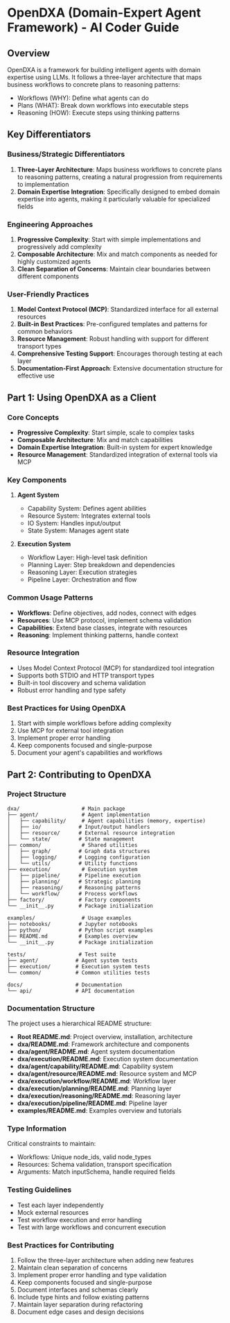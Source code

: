 # OpenDXA (Domain-Expert Agent Framework) - AI Coder Guide

## Overview
OpenDXA is a framework for building intelligent agents with domain expertise using LLMs. It follows a three-layer architecture that maps business workflows to concrete plans to reasoning patterns:
- Workflows (WHY): Define what agents can do
- Plans (WHAT): Break down workflows into executable steps
- Reasoning (HOW): Execute steps using thinking patterns

## Key Differentiators

### Business/Strategic Differentiators
1. **Three-Layer Architecture**: Maps business workflows to concrete plans to reasoning patterns, creating a natural progression from requirements to implementation
2. **Domain Expertise Integration**: Specifically designed to embed domain expertise into agents, making it particularly valuable for specialized fields

### Engineering Approaches
1. **Progressive Complexity**: Start with simple implementations and progressively add complexity
2. **Composable Architecture**: Mix and match components as needed for highly customized agents
3. **Clean Separation of Concerns**: Maintain clear boundaries between different components

### User-Friendly Practices
1. **Model Context Protocol (MCP)**: Standardized interface for all external resources
2. **Built-in Best Practices**: Pre-configured templates and patterns for common behaviors
3. **Resource Management**: Robust handling with support for different transport types
4. **Comprehensive Testing Support**: Encourages thorough testing at each layer
5. **Documentation-First Approach**: Extensive documentation structure for effective use

## Part 1: Using OpenDXA as a Client

### Core Concepts
- **Progressive Complexity**: Start simple, scale to complex tasks
- **Composable Architecture**: Mix and match capabilities
- **Domain Expertise Integration**: Built-in system for expert knowledge
- **Resource Management**: Standardized integration of external tools via MCP

### Key Components
1. **Agent System**
   - Capability System: Defines agent abilities
   - Resource System: Integrates external tools
   - IO System: Handles input/output
   - State System: Manages agent state

2. **Execution System**
   - Workflow Layer: High-level task definition
   - Planning Layer: Step breakdown and dependencies
   - Reasoning Layer: Execution strategies
   - Pipeline Layer: Orchestration and flow

### Common Usage Patterns
- **Workflows**: Define objectives, add nodes, connect with edges
- **Resources**: Use MCP protocol, implement schema validation
- **Capabilities**: Extend base classes, integrate with resources
- **Reasoning**: Implement thinking patterns, handle context

### Resource Integration
- Uses Model Context Protocol (MCP) for standardized tool integration
- Supports both STDIO and HTTP transport types
- Built-in tool discovery and schema validation
- Robust error handling and type safety

### Best Practices for Using OpenDXA
1. Start with simple workflows before adding complexity
2. Use MCP for external tool integration
3. Implement proper error handling
4. Keep components focused and single-purpose
5. Document your agent's capabilities and workflows

## Part 2: Contributing to OpenDXA

### Project Structure
```
dxa/                    # Main package
├── agent/              # Agent implementation
│   ├── capability/     # Agent capabilities (memory, expertise)
│   ├── io/            # Input/output handlers
│   ├── resource/      # External resource integration
│   └── state/         # State management
├── common/             # Shared utilities
│   ├── graph/         # Graph data structures
│   ├── logging/       # Logging configuration
│   └── utils/         # Utility functions
├── execution/          # Execution system
│   ├── pipeline/      # Pipeline execution
│   ├── planning/      # Strategic planning
│   ├── reasoning/     # Reasoning patterns
│   └── workflow/      # Process workflows
├── factory/           # Factory components
└── __init__.py        # Package initialization

examples/               # Usage examples
├── notebooks/         # Jupyter notebooks
├── python/            # Python script examples
├── README.md          # Examples overview
└── __init__.py        # Package initialization

tests/                 # Test suite
├── agent/            # Agent system tests
├── execution/        # Execution system tests
└── common/           # Common utilities tests

docs/                 # Documentation
└── api/              # API documentation
```

### Documentation Structure
The project uses a hierarchical README structure:

- **Root README.md**: Project overview, installation, architecture
- **dxa/README.md**: Framework architecture and components
- **dxa/agent/README.md**: Agent system documentation
- **dxa/execution/README.md**: Execution system documentation
- **dxa/agent/capability/README.md**: Capability system
- **dxa/agent/resource/README.md**: Resource system and MCP
- **dxa/execution/workflow/README.md**: Workflow layer
- **dxa/execution/planning/README.md**: Planning layer
- **dxa/execution/reasoning/README.md**: Reasoning layer
- **dxa/execution/pipeline/README.md**: Pipeline layer
- **examples/README.md**: Examples overview and tutorials

### Type Information
Critical constraints to maintain:
- Workflows: Unique node_ids, valid node_types
- Resources: Schema validation, transport specification
- Arguments: Match inputSchema, handle required fields

### Testing Guidelines
- Test each layer independently
- Mock external resources
- Test workflow execution and error handling
- Test with large workflows and concurrent execution

### Best Practices for Contributing
1. Follow the three-layer architecture when adding new features
2. Maintain clean separation of concerns
3. Implement proper error handling and type validation
4. Keep components focused and single-purpose
5. Document interfaces and schemas clearly
6. Include type hints and follow existing patterns
7. Maintain layer separation during refactoring
8. Document edge cases and design decisions
